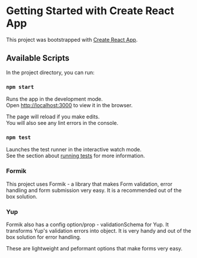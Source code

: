 # Getting Started with Create React App

This project was bootstrapped with [Create React App](https://github.com/facebook/create-react-app).

## Available Scripts

In the project directory, you can run:

### `npm start`

Runs the app in the development mode.\
Open [http://localhost:3000](http://localhost:3000) to view it in the browser.

The page will reload if you make edits.\
You will also see any lint errors in the console.

### `npm test`

Launches the test runner in the interactive watch mode.\
See the section about [running tests](https://facebook.github.io/create-react-app/docs/running-tests) for more information.

### Formik #####

This project uses Formik - a library that makes Form validation, error handling and form submission very easy. It is a recommended out of the box solution. 

### Yup ####

Formik also has a config option/prop - validationSchema for Yup. It transforms Yup's validation errors into object. It is very handy and out of the box solution for error handling.

These are lightweight and peformant options that make forms very easy. 



